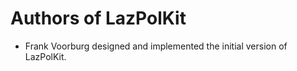 # Authors of LazPolKit

  * Frank Voorburg designed and implemented the initial version of LazPolKit.


